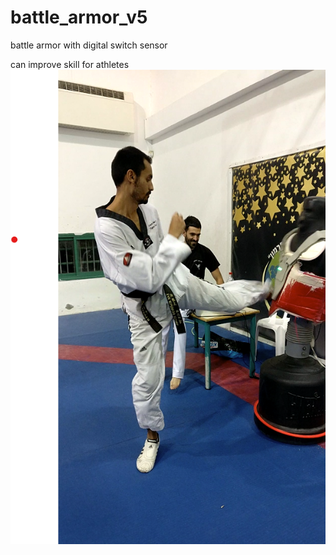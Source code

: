 # battle_armor_v5

battle armor with digital switch sensor

can improve skill for athletes
 ![](image/barkick.png)
